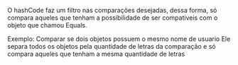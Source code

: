 O hashCode faz um filtro nas comparações desejadas, dessa forma, só compara aqueles que tenham
a possibilidade de ser compativeis com o objeto que chamou Equals.

Exemplo: Comparar se dois objetos possuem o mesmo nome de usuario
Ele separa todos os objetos pela quantidade de letras da comparação e só compara aqueles que tenham
a mesma quantidade de letras